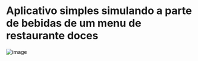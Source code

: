 # Aplicativo simples simulando a parte de bebidas de um menu de restaurante doces

![image](https://github.com/user-attachments/assets/533a9c08-d939-4daf-8864-8929b7051811)

